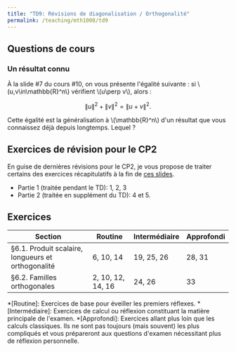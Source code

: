 ```yaml
---
title: "TD9: Révisions de diagonalisation / Orthogonalité"
permalink: /teaching/mth1008/td9
---
```


## Questions de cours

### Un résultat connu

À la slide #7 du cours #10, on vous présente l'égalité suivante : si \\(u,v\in\mathbb{R}^n\\) vérifient \\(u\perp v\\), alors :

$$\lVert u\rVert^2+\lVert v\rVert^2=\lVert u+v\rVert^2.$$

Cette égalité est la généralisation à \\(\mathbb{R}^n\\) d'un résultat que vous connaissez déjà depuis longtemps. Lequel ?

## Exercices de révision pour le CP2

En guise de dernières révisions pour le CP2, je vous propose de traiter certains des exercices récapitulatifs à la fin de [ces slides](/files/TN_9.pdf).

- Partie 1 (traitée pendant le TD): 1, 2, 3
- Partie 2 (traitée en supplément du TD): 4 et 5.

## Exercices

| Section                                            | Routine           | Intermédiaire | Approfondi |
| -------------------------------------------------- | ----------------- | ------------- | ---------- |
| §6.1. Produit scalaire, longueurs et orthogonalité | 6, 10, 14         | 19, 25, 26    | 28, 31     |
| §6.2. Familles orthogonales                        | 2, 10, 12, 14, 16 | 24, 26        | 33         |


*[Routine]: Exercices de base pour éveiller les premiers réflexes.
*[Intermédiaire]: Exercices de calcul ou réflexion constituant la matière principale de l'examen.
*[Approfondi]: Exercices allant plus loin que les calculs classiques. Ils ne sont pas toujours (mais souvent) les plus compliqués et vous prépareront aux questions d'examen nécessitant plus de réflexion personnelle.
